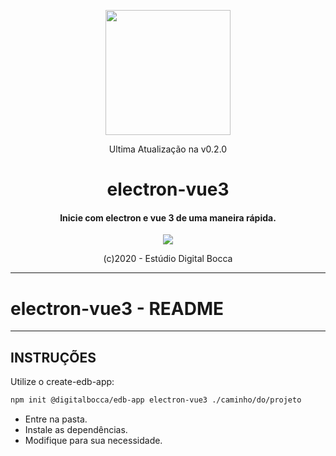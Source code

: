 <p align="center">
  <img src="https://estudiodigitalbocca.com.br/edb-logo.svg" width="200px">
  <p align="center">Ultima Atualização na v0.2.0</p>
  <h1 align="center">electron-vue3</h1>
  <h4 align="center">
    Inicie com electron e vue 3 de uma maneira rápida.
  </h4>
  <p align="center">
    <img src="https://badgen.net/badge/version/v0.2.0/orange">
  </p>
  <p align="center">(c)2020 - Estúdio Digital Bocca</p>
</p>

---

# electron-vue3 - README

---

## INSTRUÇÕES

Utilize o create-edb-app:

```bash
npm init @digitalbocca/edb-app electron-vue3 ./caminho/do/projeto
```

- Entre na pasta.
- Instale as dependências.
- Modifique para sua necessidade.
